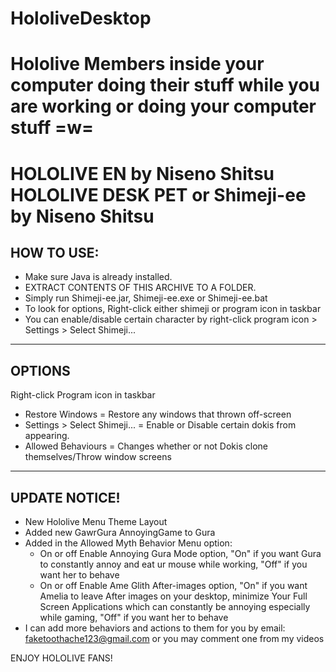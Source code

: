 # HololiveDesktop
Hololive Members inside your computer doing their stuff while you are working or doing your computer stuff =w=
==============================================
HOLOLIVE EN by Niseno Shitsu
HOLOLIVE DESK PET or Shimeji-ee by Niseno Shitsu
==============================================

HOW TO USE:
-----------------------------------
- Make sure Java is already installed.
- EXTRACT CONTENTS OF THIS ARCHIVE TO A FOLDER.
- Simply run Shimeji-ee.jar, Shimeji-ee.exe or Shimeji-ee.bat
- To look for options, Right-click either shimeji or program icon in taskbar
- You can enable/disable certain character by right-click program icon > Settings > Select Shimeji...
  
-----------------------------------
OPTIONS
-----------------------------------
Right-click Program icon in taskbar
- Restore Windows = Restore any windows that thrown off-screen
- Settings > Select Shimeji... = Enable or Disable certain dokis from appearing.
- Allowed Behaviours = Changes whether or not Dokis clone themselves/Throw window screens

-----------------------------------
UPDATE NOTICE!
-----------------------------------
- New Hololive Menu Theme Layout
- Added new GawrGura AnnoyingGame to Gura
- Added in the Allowed Myth Behavior Menu option:
    * On or off Enable Annoying Gura Mode option, "On" if you want Gura to constantly annoy and eat ur mouse while working, "Off" if you want her to behave
    * On or off Enable Ame Glith After-images option, "On" if you want Amelia to leave After images on your desktop, minimize Your Full Screen Applications which can constantly be annoying especially while gaming, "Off" if you want her to behave
- I can add more behaviors and actions to them for you 
  by email: faketoothache123@gmail.com or you may comment one from my videos

ENJOY HOLOLIVE FANS!
